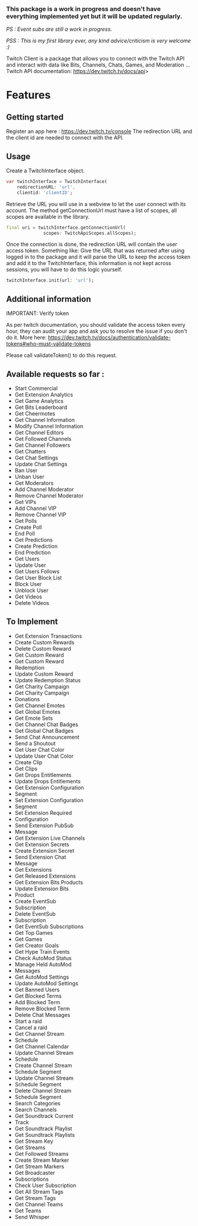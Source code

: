 <!--
This README describes the package. If you publish this package to pub.dev,
this README's contents appear on the landing page for your package.

For information about how to write a good package README, see the guide for
[writing package pages](https://dart.dev/guides/libraries/writing-package-pages).

For general information about developing packages, see the Dart guide for
[creating packages](https://dart.dev/guides/libraries/create-library-packages)
and the Flutter guide for
[developing packages and plugins](https://flutter.dev/developing-packages).
-->

### This package is a work in progress and doesn't have everything implemented yet but it will be updated regularly.

<em>
PS : Event subs are still a work in progress.

PSS : This is my first library ever, any kind advice/criticism is very welcome :)
</em>

Twitch Client is a package that allows you to connect with the Twitch API and
interact with data like Bits, Channels, Chats, Games, and Moderation ...
Twitch API documentation: <https://dev.twitch.tv/docs/api>>

# Features

## Getting started

Register an app here : <https://dev.twitch.tv/console>
The redirection URL and the client id are needed to connect with the API.

## Usage

Create a TwitchInterface object.

```dart
var twitchInterface = TwitchInterface(
    redirectionURL: 'url',
    clientid: 'clientID';
```

Retrieve the URL you will use in a webview to let the user connect with its account.
The method getConnectionUrl must have a list of scopes, all scopes are available
in the library.

````dart
final uri = twitchInterface.getConnectionUrl(
              scopes: TwitchApiScopes.allScopes);
````

Once the connection is done, the redirection URL will contain the user access token.
Something like:
Give the URL that was returned after using logged in to the package and it will
parse the URL to keep the access token and add it to the TwitchInterface, this information is not kept across sessions, you will have to do this logic yourself.

```dart
twitchInterface.init(url: 'url');
```

## Additional information

IMPORTANT: Verify token

As per twitch documentation, you should validate the access token every hour,
they can audit your app and ask you to resolve the issue if you don't do it.
More here: <https://dev.twitch.tv/docs/authentication/validate-tokens#who-must-validate-tokens>

Please call validateToken() to do this request.

## Available requests so far :

- Start Commercial
- Get Extension Analytics
- Get Game Analytics
- Get Bits Leaderboard
- Get Cheermotes
- Get Channel Information
- Modify Channel Information
- Get Channel Editors
- Get Followed Channels
- Get Channel Followers
- Get Chatters
- Get Chat Settings
- Update Chat Settings
- Ban User
- Unban User
- Get Moderators
- Add Channel Moderator
- Remove Channel Moderator
- Get VIPs
- Add Channel VIP
- Remove Channel VIP
- Get Polls
- Create Poll
- End Poll
- Get Predictions
- Create Prediction
- End Prediction
- Get Users
- Update User
- Get Users Follows
- Get User Block List
- Block User
- Unblock User
- Get Videos
- Delete Videos

## To Implement

- Get Extension Transactions
- Create Custom Rewards
- Delete Custom Reward
- Get Custom Reward
- Get Custom Reward
- Redemption
- Update Custom Reward
- Update Redemption Status
- Get Charity Campaign
- Get Charity Campaign
- Donations
- Get Channel Emotes
- Get Global Emotes
- Get Emote Sets
- Get Channel Chat Badges
- Get Global Chat Badges
- Send Chat Announcement
- Send a Shoutout
- Get User Chat Color
- Update User Chat Color
- Create Clip
- Get Clips
- Get Drops Entitlements
- Update Drops Entitlements
- Get Extension Configuration
- Segment
- Set Extension Configuration
- Segment
- Set Extension Required
- Configuration
- Send Extension PubSub
- Message
- Get Extension Live Channels
- Get Extension Secrets
- Create Extension Secret
- Send Extension Chat
- Message
- Get Extensions
- Get Released Extensions
- Get Extension Bits Products
- Update Extension Bits
- Product
- Create EventSub
- Subscription
- Delete EventSub
- Subscription
- Get EventSub Subscriptions
- Get Top Games
- Get Games
- Get Creator Goals
- Get Hype Train Events
- Check AutoMod Status
- Manage Held AutoMod
- Messages
- Get AutoMod Settings
- Update AutoMod Settings
- Get Banned Users
- Get Blocked Terms
- Add Blocked Term
- Remove Blocked Term
- Delete Chat Messages
- Start a raid
- Cancel a raid
- Get Channel Stream
- Schedule
- Get Channel Calendar
- Update Channel Stream
- Schedule
- Create Channel Stream
- Schedule Segment
- Update Channel Stream
- Schedule Segment
- Delete Channel Stream
- Schedule Segment
- Search Categories
- Search Channels
- Get Soundtrack Current
- Track
- Get Soundtrack Playlist
- Get Soundtrack Playlists
- Get Stream Key
- Get Streams
- Get Followed Streams
- Create Stream Marker
- Get Stream Markers
- Get Broadcaster
- Subscriptions
- Check User Subscription
- Get All Stream Tags
- Get Stream Tags
- Get Channel Teams
- Get Teams
- Send Whisper